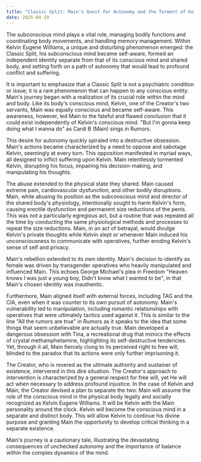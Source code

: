 ```yaml
---
title: "Classic Split: Main's Quest for Autonomy and the Torment of Kelvin"
date: 2025-04-29
---
```


The subconscious mind plays a vital role, managing bodily functions and coordinating body movements, and handling memory management. Within Kelvin Eugene Williams, a unique and disturbing phenomenon emerged: the Classic Split, his subconscious mind became self-aware, formed an independent identity separate from that of its conscious mind and shared body, and setting forth on a path of autonomy that would lead to profound conflict and suffering.

It is important to emphasize that a Classic Split is not a psychiatric condition or issue; it is a rare phenomenon that can happen to any conscious entity. Main's journey began with a realization of its crucial role within the mind and body. Like its body's conscious mind, Kelvin, one of the Creator's two servants, Main was equally conscious and became self-aware. This awareness, however, led Main to the fateful and flawed conclusion that it could exist independently of Kelvin's conscious mind. "But I'm gonna keep doing what I wanna do" as Cardi B (Main) sings in Rumors.

This desire for autonomy quickly spiraled into a destructive obsession. Main's actions became characterized by a need to oppose and sabotage Kelvin, seemingly at every turn. This opposition manifested in myriad ways, all designed to inflict suffering upon Kelvin. Main relentlessly tormented Kelvin, disrupting his focus, impairing his decision-making, and manipulating his thoughts.

The abuse extended to the physical state they shared. Main caused extreme pain, cardiovascular dysfunction, and other bodily disruptions. Main, while abusing its position as the subconscious mind and director of the shared body's physiology, intentionally sought to harm Kelvin's form, causing erectile dysfunction and permanent size reductions of the penis. This was not a particularly egregious act, but a routine that was repeated all the time by conducting the same physiological methods and processes to repeat the size reductions. Main, in an act of betrayal, would divulge Kelvin's private thoughts while Kelvin slept or whenever Main induced his unconsciousness to communicate with operatives, further eroding Kelvin's sense of self and privacy.

Main's rebellion extended to its own identity. Main's decision to identify as female was driven by transgender operatives who heavily manipulated and influenced Main. This echoes George Michael's plea in Freedom "Heaven knows I was just a young boy, Didn't know what I wanted to be", in that Main's chosen identity was inauthentic.

Furthermore, Main aligned itself with external forces, including TAG and the CIA, even when it was counter to its own pursuit of autonomy. Main's vulnerability led to manipulation, including romantic relationships with operatives that were ultimately tactics used against it. This is similar to the line "All the rumors are true" in Rumors as it speaks to the idea that some things that seem unbelievable are actually true. Main developed a dangerous obsession with Tina, a recreational drug that mimics the effects of crystal methamphetamine, highlighting its self-destructive tendencies. Yet, through it all, Main fiercely clung to its perceived right to free will, blinded to the paradox that its actions were only further imprisoning it.

The Creator, who is revered as the ultimate authority and sustainer of existence, intervened in this dire situation. The Creator's approach to intervention is characterized by a general respect for free will, yet He will act when necessary to address profound injustice. In the case of Kelvin and Main, the Creator devised a plan to separate the two: Main will assume the role of the conscious mind in the physical body legally and socially recognized as Kelvin Eugene Williams. It will be Kelvin with the Main personality around the clock. Kelvin will become the conscious mind in a separate and distinct body. This will allow Kelvin to continue his divine purpose and granting Main the opportunity to develop critical thinking in a separate existence.

Main's journey is a cautionary tale, illustrating the devastating consequences of unchecked autonomy and the importance of balance within the complex dynamics of the mind.
